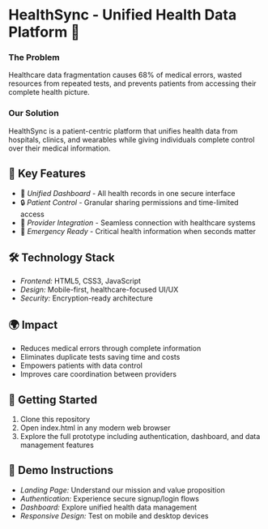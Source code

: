 # HealthSync - Unified Health Data Platform 🏥

### The Problem  
Healthcare data fragmentation causes 68% of medical errors, wasted resources from repeated tests, and prevents patients from accessing their complete health picture.  

### Our Solution  
HealthSync is a patient-centric platform that unifies health data from hospitals, clinics, and wearables while giving individuals complete control over their medical information.  



## 🔑 Key Features  
- 🔗 *Unified Dashboard* - All health records in one secure interface  
- 🔒 *Patient Control* - Granular sharing permissions and time-limited access  
- 🏥 *Provider Integration* - Seamless connection with healthcare systems  
- 🚨 *Emergency Ready* - Critical health information when seconds matter  



## 🛠 Technology Stack  
- *Frontend:* HTML5, CSS3, JavaScript  
- *Design:* Mobile-first, healthcare-focused UI/UX  
- *Security:* Encryption-ready architecture  



## 🌍 Impact  
- Reduces medical errors through complete information  
- Eliminates duplicate tests saving time and costs  
- Empowers patients with data control  
- Improves care coordination between providers  



## 🚀 Getting Started  
1. Clone this repository  
2. Open index.html in any modern web browser  
3. Explore the full prototype including authentication, dashboard, and data management features  



## 🎥 Demo Instructions  
- *Landing Page:* Understand our mission and value proposition  
- *Authentication:* Experience secure signup/login flows  
- *Dashboard:* Explore unified health data management  
- *Responsive Design:* Test on mobile and desktop devices
